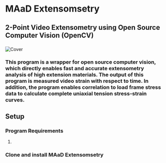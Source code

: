 # MAaD Extensomsetry
## 2-Point Video Extensometry using Open Source Computer Vision (OpenCV)
###
![Cover](https://user-images.githubusercontent.com/110251841/183166399-e70332ae-2ff7-4524-9d1c-d8a6df2374e6.PNG)
### This program is a wrapper for open source computer vision, which directly enables fast and accurate extensometry analysis of high extension materials. The output of this program is measured video strain with respect to time. In addition, the program enables correlation to load frame stress data to calculate complete uniaxial tension stress-strain curves.
###
## Setup
### Program Requirements
1. 
### Clone and install MAaD Extensomsetry
